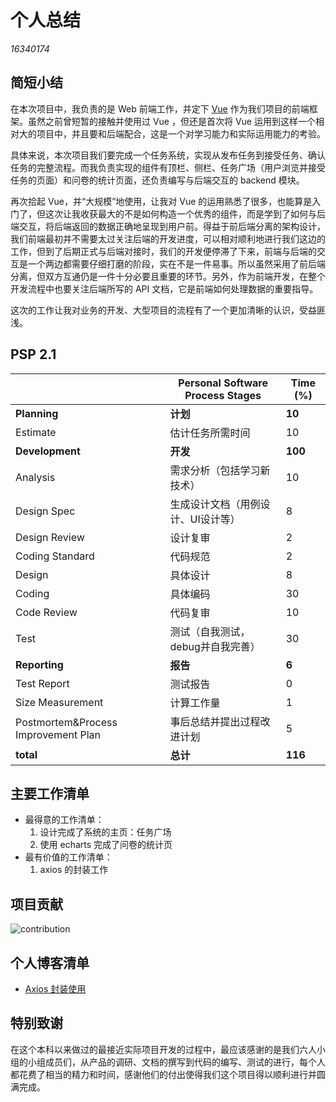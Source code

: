 # 个人总结

*16340174*

## 简短小结

在本次项目中，我负责的是 Web 前端工作，并定下 [Vue](https://vuejs.org/) 作为我们项目的前端框架。虽然之前曾短暂的接触并使用过 Vue ，但还是首次将 Vue 运用到这样一个相对大的项目中，并且要和后端配合，这是一个对学习能力和实际运用能力的考验。

具体来说，本次项目我们要完成一个任务系统，实现从发布任务到接受任务、确认任务的完整流程。而我负责实现的组件有顶栏、侧栏、任务广场（用户浏览并接受任务的页面）和问卷的统计页面，还负责编写与后端交互的 backend 模块。

再次拾起 Vue，并“大规模”地使用，让我对 Vue 的运用熟悉了很多，也能算是入门了，但这次让我收获最大的不是如何构造一个优秀的组件，而是学到了如何与后端交互，将后端返回的数据正确地呈现到用户前。得益于前后端分离的架构设计，我们前端最初并不需要太过关注后端的开发进度，可以相对顺利地进行我们这边的工作，但到了后期正式与后端对接时，我们的开发便停滞了下来，前端与后端的交互是一个两边都需要仔细打磨的阶段，实在不是一件易事。所以虽然采用了前后端分离，但双方互通仍是一件十分必要且重要的环节。另外，作为前端开发，在整个开发流程中也要关注后端所写的 API 文档，它是前端如何处理数据的重要指导。

这次的工作让我对业务的开发、大型项目的流程有了一个更加清晰的认识，受益匪浅。



## PSP 2.1

|                                     | **Personal Software Process Stages** | **Time (%)** |
| ----------------------------------- | ------------------------------------ | ------------ |
| **Planning**                        | **计划**                             | **10**       |
| Estimate                            | 估计任务所需时间                     | 10           |
| **Development**                     | **开发**                             | **100**      |
| Analysis                            | 需求分析（包括学习新技术）           | 10           |
| Design Spec                         | 生成设计文档（用例设计、UI设计等）   | 8            |
| Design Review                       | 设计复审                             | 2            |
| Coding Standard                     | 代码规范                             | 2            |
| Design                              | 具体设计                             | 8            |
| Coding                              | 具体编码                             | 30           |
| Code Review                         | 代码复审                             | 10           |
| Test                                | 测试（自我测试，debug并自我完善）    | 30           |
| **Reporting**                       | **报告**                             | **6**        |
| Test Report                         | 测试报告                             | 0            |
| Size Measurement                    | 计算工作量                           | 1            |
| Postmortem&Process Improvement Plan | 事后总结并提出过程改进计划           | 5            |
| **total**                           | **总计**                             | **116**      |



## 主要工作清单

- 最得意的工作清单：
  1. 设计完成了系统的主页：任务广场
  2. 使用 echarts 完成了问卷的统计页
- 最有价值的工作清单：
  1. axios 的封装工作



## 项目贡献

![contribution](https://github.com/sysuswsad/mission_craft/raw/master/docs/imgs/16340174_contribution.png)

## 个人博客清单

- [Axios 封装使用](https://sysuswsad.github.io/mission_craft/16340174_ouyzx.html)



## 特别致谢

在这个本科以来做过的最接近实际项目开发的过程中，最应该感谢的是我们六人小组的小组成员们，从产品的调研、文档的撰写到代码的编写、测试的进行，每个人都花费了相当的精力和时间，感谢他们的付出使得我们这个项目得以顺利进行并圆满完成。